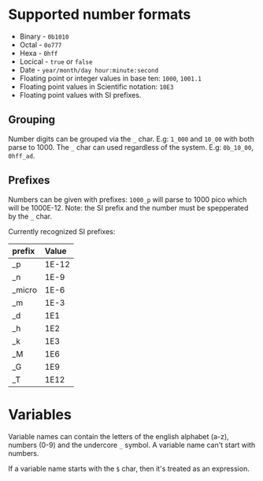 # Supported number formats

* Binary - `0b1010`
* Octal - `0o777`
* Hexa - `0hff`
* Locical - `true` or `false`
* Date - `year/month/day hour:minute:second`
* Floating point or integer values in base ten: `1000`, `1001.1`
* Floating point values in Scientific notation: `10E3`
* Floating point values with SI prefixes.

## Grouping

Number digits can be grouped via the `_` char. E.g: `1_000` and `10_00` with
both parse to 1000. The `_` char can used regardless of the system. 
E.g: `0b_10_00`, `0hff_ad`.

## Prefixes
Numbers can be given with prefixes: `1000_p` will parse to 1000 pico which will
be 1000E-12. Note: the SI prefix and the number must be spepperated 
by the `_` char.

Currently recognized SI prefixes:

| prefix | Value |
| :----- | :---- |
| _p     | 1E-12 |
| _n     | 1E-9  |
| _micro | 1E-6  |
| _m     | 1E-3  |
| _d     | 1E1   |
| _h     | 1E2   |
| _k     | 1E3   |
| _M     | 1E6   |
| _G     | 1E9   |
| _T     | 1E12  |

# Variables

Variable names can contain the letters of the english alphabet (a-z),
numbers (0-9) and the undercore `_` symbol. A variable name 
can't start with numbers.

If a variable name starts with the `$` char, then it's treated as 
an expression.
